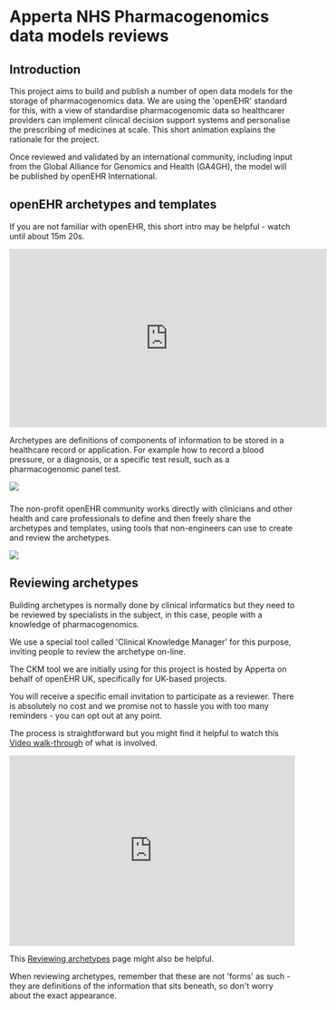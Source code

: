 # Apperta NHS Pharmacogenomics data models reviews

## Introduction

This project aims to build and publish a number of open data models for the storage of pharmacogenomics data. We are using the 'openEHR' standard for this, with a view of standardise pharmacogenomic data so healthcarer providers can implement clinical decision support systems and personalise the prescribing of medicines at scale. This short animation explains the rationale for the project.

Once reviewed and validated by an international community, including input from the Global Alliance for Genomics and Health (GA4GH), the model will be published by openEHR International.

## openEHR archetypes and templates

If you are not familiar with openEHR, this short intro may be helpful - watch until about 15m 20s.

<iframe width="560" height="315" src="https://www.youtube.com/embed/uWBAeu464rM?start=85&end=906" title="openEHR Intro" frameborder="0" allow="accelerometer; autoplay; clipboard-write; encrypted-media; gyroscope; picture-in-picture; web-share" allowfullscreen></iframe>

Archetypes are definitions of components of information to be stored in a healthcare record or application. For example how to record a blood pressure, or a diagnosis, or a specific test result, such as a pharmacogenomic panel test. 

![](./images/openehr-archetypes.png)


###
The non-profit openEHR community works directly with clinicians and other health and care professionals to define and then freely share the archetypes and templates, using tools that non-engineers can use to create and review the archetypes.


![](images/openehr-tools.png)

## Reviewing archetypes

Building archetypes is normally done by clinical informatics but they need to be reviewed by specialists in the subject, in this case, people with a knowledge of pharmacogenomics.

We use a special tool called 'Clinical Knowledge Manager' for this purpose, inviting people to review the archetype on-line.

The CKM tool we are initially using for this project is hosted by Apperta on behalf of openEHR UK, specifically for UK-based projects.

You will receive a specific email invitation to participate as a reviewer. There is absolutely no cost and we promise not to hassle you with too many reminders - you can opt out at any point.

The process is straightforward but you might find it helpful to watch this [Video walk-through](https://vimeo.com/842865092?share=copy) of what is involved.

<div style="padding:66.67% 0 0 0;position:relative;"><iframe src="https://player.vimeo.com/video/842865092?badge=0&amp;autopause=0&amp;player_id=0&amp;app_id=58479" frameborder="0" allow="autoplay; fullscreen; picture-in-picture" allowfullscreen style="position:absolute;top:0;left:0;width:100%;height:100%;" title="Introduction to archetype reviews on Apperta CKM"></iframe></div><script src="https://player.vimeo.com/api/player.js"></script> 


This [Reviewing archetypes](./CKM-001-%20Reviewing-an-Archetype-on-CKM.md) page might also be helpful.

When reviewing archetypes, remember that these are not 'forms' as such - they are definitions of the information that sits beneath, so don't worry about the exact appearance.
